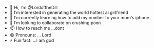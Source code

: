 - 👋 Hi, I’m @LordoftheDill
- 👀 I’m interested in generating the world hottest ai girlfriend 
- 🌱 I’m currently learning how to add my number to your mom's iphone
- 💞️ I’m looking to collaborate on crushing poon
- 📫 How to reach me ...dont
- 😄 Pronouns: ... Lord
- ⚡ Fun fact: ...I am god

<!---
LordoftheDill/LordoftheDill is a ✨ special ✨ repository because its `README.md` (this file) appears on your GitHub profile.
You can click the Preview link to take a look at your changes.
--->
